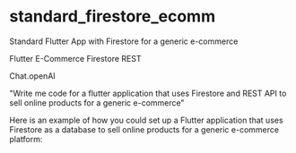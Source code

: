 # standard_firestore_ecomm
Standard Flutter App with Firestore for a generic e-commerce

Flutter E-Commerce Firestore REST


Chat.openAI

"Write me code for a flutter application that uses Firestore and REST API to sell online products for a generic e-commerce"

Here is an example of how you could set up a Flutter application that uses Firestore as a database to sell online products for a generic e-commerce platform:
